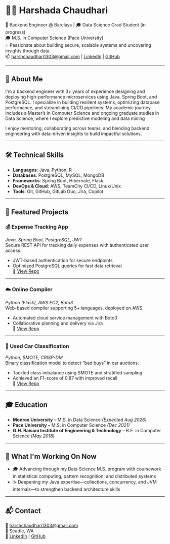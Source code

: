 # 👩‍💻 Harshada Chaudhari

🔧 Backend Engineer @ Barclays | 🎓 Data Science Grad Student (in progress)  
🎓 M.S. in Computer Science (Pace University)  
💡 Passionate about building secure, scalable systems and uncovering insights through data  
📫 harshchaudhari1303@gmail.com | [LinkedIn](https://www.linkedin.com/in/harshada13/) | [GitHub](https://github.com/Harshada13)

---

## 🧠 About Me

I'm a backend engineer with 3+ years of experience designing and deploying high-performance microservices using Java, Spring Boot, and PostgreSQL. I specialize in building resilient systems, optimizing database performance, and streamlining CI/CD pipelines. My academic journey includes a Master’s in Computer Science and ongoing graduate studies in Data Science, where I explore predictive modeling and data mining

I enjoy mentoring, collaborating across teams, and blending backend engineering with data-driven insights to build impactful solutions.

---

## 🛠️ Technical Skills

- **Languages**: Java, Python, R  
- **Databases**: PostgreSQL, MySQL, MongoDB  
- **Frameworks**: Spring Boot, Hibernate, Flask  
- **DevOps & Cloud**: AWS, TeamCity CI/CD, Linux/Unix  
- **Tools**: Git, GitHub, GitLab Duo, Jira, Copilot

---

## 🚀 Featured Projects

### 💰 Expense Tracking App  
*Java, Spring Boot, PostgreSQL, JWT*  
Secure REST API for tracking daily expenses with authenticated user access.  
- JWT-based authentication for secure endpoints  
- Optimized PostgreSQL queries for fast data retrieval  
🔗 [View Repo](https://github.com/Harshada13/Expense-Tracking-API)

---

### ☁️ Online Compiler  
*Python (Flask), AWS EC2, Boto3*  
Web-based compiler supporting 5+ languages, deployed on AWS.  
- Automated cloud service management with Boto3  
- Collaborative planning and delivery via Jira  
🔗 [View Repo](https://github.com/Harshada13/OnlineCompilerUsingCloudComputing)

---

### 🚗 Used Car Classification  
*Python, SMOTE, CRISP-DM*  
Binary classification model to detect “bad buys” in car auctions.  
- Tackled class imbalance using SMOTE and stratified sampling  
- Achieved an F1-score of 0.87 with improved recall  
🔗 [View Repo](https://github.com/Harshada13/Data-Driven-Classification-of-Used-Cars-in-Auction)

---

## 🎓 Education

- **Monroe University** – M.S. in Data Science *(Expected Aug 2026)*  
- **Pace University** – M.S. in Computer Science *(Dec 2021)*  
- **G.H. Raisoni Institute of Engineering & Technology** – B.E. in Computer Science *(May 2018)*

---

## 📌 What I'm Working On Now

- 🎓 Advancing through my Data Science M.S. program with coursework in statistical computing, pattern recognition, and distributed systems  
- ☕ Deepening my Java expertise—collections, concurrency, and JVM internals—to strengthen backend architecture skills    

---

## 📬 Contact

📧 harshchaudhari1303@gmail.com  
📍 Seattle, WA  
🔗 [LinkedIn](https://linkedin.com/in/harshada) | [GitHub](https://github.com/Harshada)
